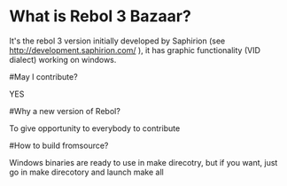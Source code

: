 # What is Rebol 3 Bazaar?

It's the rebol 3 version initially developed by Saphirion (see http://development.saphirion.com/ ),
it has graphic functionality (VID dialect) working on windows.

#May I contribute?

YES

#Why a new version of Rebol?

To give opportunity to everybody to contribute

#How to build fromsource?

Windows binaries are ready to use in make direcotry, but if you want, just go in 
make direcotory and launch
    make all
    
